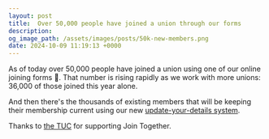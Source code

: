 ```yaml
---
layout: post
title:  Over 50,000 people have joined a union through our forms
description:
og_image_path: /assets/images/posts/50k-new-members.png
date: 2024-10-09 11:19:13 +0000
---
```


As of today over 50,000 people have joined a union using one of our online joining forms 🎉. That number is rising
rapidly as we work with more unions: 36,000 of those joined this year alone.

And then there's the thousands of existing members that will be keeping their membership current using our new [update-your-details system](/post/2024-08-27-updating-member-details/).

Thanks to [the TUC](https://www.tuc.org.uk) for supporting Join Together.
